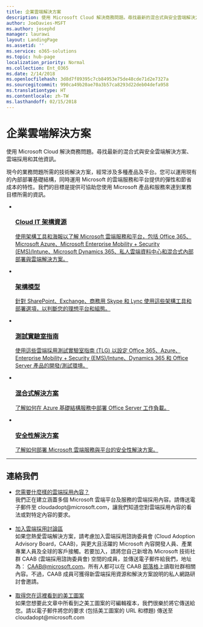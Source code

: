 ```yaml
---
title: 企業雲端解決方案
description: 使用 Microsoft Cloud 解決商務問題。尋找最新的混合式與安全雲端解決方案、雲端採用和其他資訊。
author: JoeDavies-MSFT
ms.author: josephd
manager: laurawi
layout: LandingPage
ms.assetid: ''
ms.service: o365-solutions
ms.topic: hub-page
localization_priority: Normal
ms.collection: Ent_O365
ms.date: 2/14/2018
ms.openlocfilehash: 3d8d7f89395c7cb84953e75de48cde71d2e7327a
ms.sourcegitcommit: 990ca49b20ae70a3b57ca8293d22deb04defa958
ms.translationtype: HT
ms.contentlocale: zh-TW
ms.lasthandoff: 02/15/2018
---
```

<h1>企業雲端解決方案</h1>
<p>使用 Microsoft Cloud 解決商務問題。尋找最新的混合式與安全雲端解決方案、雲端採用和其他資訊。</p>
<p>現今的業務問題所需的技術解決方案，經常涉及多種產品及平台。您可以運用現有的內部部署基礎結構，同時運用 Microsoft 的雲端服務和平台提供的彈性和節省成本的特性。我們的目標是提供可協助您使用 Microsoft 產品和服務來達到業務目標所需的資訊。</p>
<ul class="cardsF panelContent">
    <li>
        <a href="/office365/enterprise/microsoft-cloud-it-architecture-resources">
        <div class="cardSize">
            <div class="cardPadding">
                <div class="card">
                    <div class="cardImageOuter">
                        <div class="cardImage">
                            <img src="https://docs.microsoft.com/en-us/media/common/i_cloud_it_architecture.svg" alt="" />
                        </div>
                    </div>
                    <div class="cardText">
                        <h3>Cloud IT 架構資源</h3>
                <p>使用架構工具和海報以了解 Microsoft 雲端服務和平台，包括 Office 365、Microsoft Azure、Microsoft Enterprise Mobility + Security (EMS)/Intune、Microsoft Dynamics 365、私人雲端資料中心和混合式內部部署與雲端解決方案。</p>
                    </div>
                </div>
            </div>
        </div>
        </a>
    </li> 
    <li>
        <a href="/office365/enterprise/architectural-models-for-sharepoint-exchange-skype-for-business-and-lync">
        <div class="cardSize">
            <div class="cardPadding">
                <div class="card">
                    <div class="cardImageOuter">
                        <div class="cardImage">
                            <img src="https://docs.microsoft.com/media/common/i_architecture.svg" alt="" />
                        </div>
                    </div>
                    <div class="cardText">
                        <h3>架構模型</h3>
                <p>針對 SharePoint、Exchange、商務用 Skype 和 Lync 使用這些架構工具和部署選項，以判斷您的理想平台和組態。</p>
                    </div>
                </div>
            </div>
        </div>
        </a>
    </li>
    <li>
        <a href="/office365/enterprise/cloud-adoption-test-lab-guides-tlgs">
        <div class="cardSize">
            <div class="cardPadding">
                <div class="card">
                    <div class="cardImageOuter">
                        <div class="cardImage">
                            <img src="https://docs.microsoft.com/media/common/i_test.svg" alt="" />
                        </div>
                    </div>
                    <div class="cardText">
                        <h3>測試實驗室指南</h3>
                <p>使用這些雲端採用測試實驗室指南 (TLG) 以設定 Office 365、Azure、Enterprise Mobility + Security (EMS)/Intune、Dynamics 365 和 Office Server 產品的開發/測試環境。</p>
                    </div>
                </div>
            </div>
        </div>
        </a>
    </li>
    <li>
        <a href="/office365/enterprise/hybrid-solutions">
        <div class="cardSize">
            <div class="cardPadding">
                <div class="card">
                    <div class="cardImageOuter">
                        <div class="cardImage">
                            <img src="https://docs.microsoft.com/en-us/media/common/i_hybrid.svg" alt="" />
                        </div>
                    </div>
                    <div class="cardText">
                        <h3>混合式解決方案</h3>
                <p>了解如何在 Azure 基礎結構服務中部署 Office Server 工作負載。</p>
                    </div>
                </div>
            </div>
        </div>
        </a>
    </li>
    <li>
        <a href="/office365/enterprise/security-solutions">
        <div class="cardSize">
            <div class="cardPadding">
                <div class="card">
                    <div class="cardImageOuter">
                        <div class="cardImage">
                            <img src="https://docs.microsoft.com/media/common/i_cloud-security.svg" alt="" />
                        </div>
                    </div>
                    <div class="cardText">
                        <h3>安全性解決方案</h3>
                <p>了解如何部署 Microsoft 雲端服務與平台的安全性解決方案。</p>
                    </div>
                </div>
            </div>
        </div>
        </a>
    </li>
</ul>

---

<h2>連絡我們</h2>
<ul>
    <li><a href="mailto:cloudadopt@microsoft.com?Subject=[Cloud%20Adoption%20Content%20Feedback]:%20">您需要什麼樣的雲端採用內容？</a><br>我們正在建立涵蓋多個 Microsoft 雲端平台及服務的雲端採用內容。請傳送電子郵件至 cloudadopt@microsoft.com，讓我們知道您對雲端採用內容的看法或對特定內容的要求。</li><br>
    <li><a href="https://aka.ms/caab">加入雲端採用討論區</a><br>如果您熱愛雲端解決方案，請考慮加入雲端採用諮詢委員會 (Cloud Adoption Advisory Board，CAAB)，與更大且活躍的 Microsoft 內容開發人員、產業專業人員及全球的客戶接觸。若要加入，請將您自己新增為 Microsoft 技術社群 CAAB (雲端採用諮詢委員會) 空間的成員，並傳送電子郵件給我們，地址為： <a href="mailto:caab@microsoft.com?Subject=I%20just%20joined%20the%20Cloud%20Adoption%20Advisory%20Board!">CAAB@microsoft.com</a>。所有人都可以在 CAAB <a href="https://blogs.technet.com/b/solutions_advisory_board/">部落格</a>上讀取社群相關內容。不過，CAAB 成員可獲得新雲端採用資源和解決方案說明的私人網路研討會邀請。</li><br>
    <li><a href="mailto:cloudadopt@microsoft.com?subject=[Art%20Request]:%20">取得您在這裡看到的美工圖案</a><br>如果您想要此文章中所看到之美工圖案的可編輯複本，我們很樂於將它傳送給您。請以電子郵件將您的要求 (包括美工圖案的 URL 和標題) 傳送至 cloudadopt@microsoft.com</li>
</ul>
